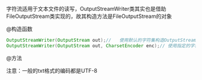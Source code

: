 字符流适用于文本文件的读写，OutputStreamWriter类其实也是借助FileOutputStream类实现的，故其构造方法是FileOutputStream的对象

@构造函数
```java
OutputStreamWriter(OutputStream out);//   使用默认的字符集构造OutputStreamReader流
OutputStreamWriter(OutputStream out, CharsetEncoder enc);// 使用指定的字符集名称构造OutputStreamReader流
```
@方法
    


注意：一般的txt格式的编码都是UTF-8